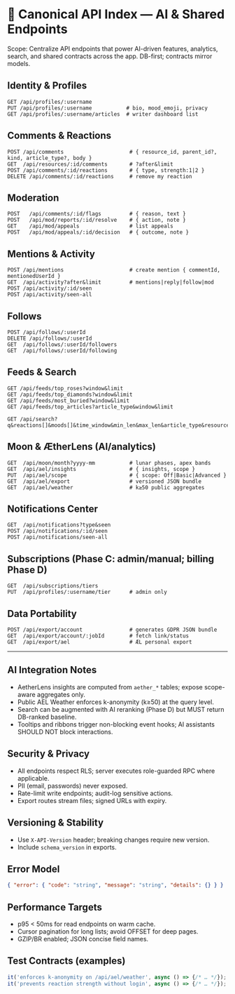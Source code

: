 # 🤖 Canonical API Index — AI & Shared Endpoints

Scope: Centralize API endpoints that power AI-driven features, analytics, search, and shared contracts across the app. DB-first; contracts mirror models.

## Identity & Profiles
```http
GET /api/profiles/:username
PUT /api/profiles/:username           # bio, mood_emoji, privacy
GET /api/profiles/:username/articles  # writer dashboard list
```

## Comments & Reactions
```http
POST /api/comments                     # { resource_id, parent_id?, kind, article_type?, body }
GET  /api/resources/:id/comments       # ?after&limit
POST /api/comments/:id/reactions       # { type, strength:1|2 }
DELETE /api/comments/:id/reactions     # remove my reaction
```

## Moderation
```http
POST   /api/comments/:id/flags         # { reason, text }
POST   /api/mod/reports/:id/resolve    # { action, note }
GET    /api/mod/appeals                # list appeals
POST   /api/mod/appeals/:id/decision   # { outcome, note }
```

## Mentions & Activity
```http
POST /api/mentions                     # create mention { commentId, mentionedUserId }
GET  /api/activity?after&limit         # mentions|reply|follow|mod
POST /api/activity/:id/seen
POST /api/activity/seen-all
```

## Follows
```http
POST /api/follows/:userId
DELETE /api/follows/:userId
GET  /api/follows/:userId/followers
GET  /api/follows/:userId/following
```

## Feeds & Search
```http
GET /api/feeds/top_roses?window&limit
GET /api/feeds/top_diamonds?window&limit
GET /api/feeds/most_buried?window&limit
GET /api/feeds/top_articles?article_type&window&limit

GET /api/search?q&reactions[]&moods[]&time_window&min_len&max_len&article_type&resource_type
```

## Moon & ÆtherLens (AI/analytics)
```http
GET  /api/moon/month?yyyy-mm           # lunar phases, apex bands
GET  /api/ael/insights                 # { insights, scope }
PUT  /api/ael/scope                    # { scope: Off|Basic|Advanced }
GET  /api/ael/export                   # versioned JSON bundle
GET  /api/ael/weather                  # k≥50 public aggregates
```

## Notifications Center
```http
GET  /api/notifications?type&seen
POST /api/notifications/:id/seen
POST /api/notifications/seen-all
```

## Subscriptions (Phase C: admin/manual; billing Phase D)
```http
GET  /api/subscriptions/tiers
PUT  /api/profiles/:username/tier      # admin only
```

## Data Portability
```http
POST /api/export/account               # generates GDPR JSON bundle
GET  /api/export/account/:jobId        # fetch link/status
GET  /api/export/ael                   # ÆL personal export
```

---

## AI Integration Notes
- AetherLens insights are computed from `aether_*` tables; expose scope-aware aggregates only.
- Public AEL Weather enforces k-anonymity (k≥50) at the query level.
- Search can be augmented with AI reranking (Phase D) but MUST return DB-ranked baseline.
- Tooltips and ribbons trigger non-blocking event hooks; AI assistants SHOULD NOT block interactions.

## Security & Privacy
- All endpoints respect RLS; server executes role-guarded RPC where applicable.
- PII (email, passwords) never exposed.
- Rate-limit write endpoints; audit-log sensitive actions.
- Export routes stream files; signed URLs with expiry.

## Versioning & Stability
- Use `X-API-Version` header; breaking changes require new version.
- Include `schema_version` in exports.

## Error Model
```json
{ "error": { "code": "string", "message": "string", "details": {} } }
```

## Performance Targets
- p95 < 50ms for read endpoints on warm cache.
- Cursor pagination for long lists; avoid OFFSET for deep pages.
- GZIP/BR enabled; JSON concise field names.

## Test Contracts (examples)
```ts
it('enforces k-anonymity on /api/ael/weather', async () => {/* … */});
it('prevents reaction strength without login', async () => {/* … */});
```

